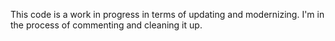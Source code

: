 This code is a work in progress in terms of updating and modernizing. I'm in the process of commenting and cleaning it up.
